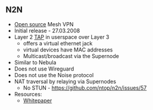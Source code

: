 ## N2N

- [Open source](https://github.com/ntop/n2n) Mesh VPN
- Initial release - 27.03.2008
- Layer 2 [TAP](02021-internet-protocol) in userspace over Layer 3
	- offers a virtual ethernet jack
	- virtual devices have MAC addresses
	- Multicast/broadcast via the Supernode
- Similar to Nebula
- Does not use Wireguard
- Does not use the Noise protocol
- NAT traversal by relaying via Supernodes
	- No STUN - https://github.com/ntop/n2n/issues/57
- Resources:
	- [Whitepaper](http://luca.ntop.org/n2n.pdf)